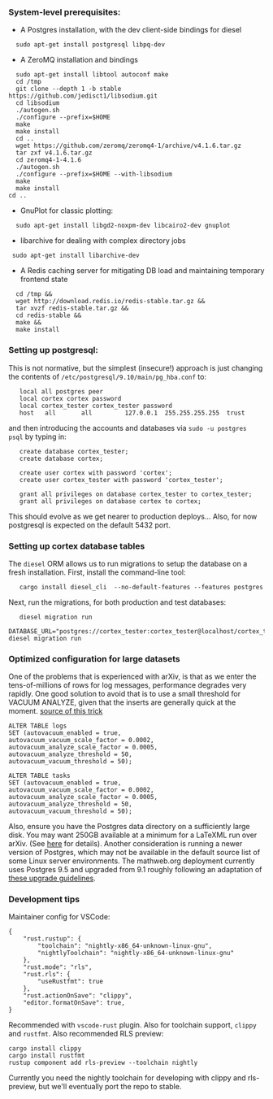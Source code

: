 ### System-level prerequisites:
 * A Postgres installation, with the dev client-side bindings for diesel
```
  sudo apt-get install postgresql libpq-dev
```
 * A ZeroMQ installation and bindings
```
  sudo apt-get install libtool autoconf make
  cd /tmp
  git clone --depth 1 -b stable https://github.com/jedisct1/libsodium.git
  cd libsodium
  ./autogen.sh
  ./configure --prefix=$HOME
  make
  make install
  cd ..
  wget https://github.com/zeromq/zeromq4-1/archive/v4.1.6.tar.gz
  tar zxf v4.1.6.tar.gz
  cd zeromq4-1-4.1.6
  ./autogen.sh
  ./configure --prefix=$HOME --with-libsodium
  make
  make install
cd ..
```

 * GnuPlot for classic plotting:
```
  sudo apt-get install libgd2-noxpm-dev libcairo2-dev gnuplot
```

* libarchive for dealing with complex directory jobs
```
 sudo apt-get install libarchive-dev
```

* A Redis caching server for mitigating DB load and maintaining temporary frontend state
```
  cd /tmp &&
  wget http://download.redis.io/redis-stable.tar.gz &&
  tar xvzf redis-stable.tar.gz &&
  cd redis-stable &&
  make &&
  make install
```

### Setting up postgresql:
 This is not normative, but the simplest (insecure!) approach is just changing the contents of `/etc/postgresql/9.10/main/pg_hba.conf` to:
 ```
    local all postgres peer
    local cortex cortex password
    local cortex_tester cortex_tester password
    host   all       all         127.0.0.1  255.255.255.255  trust
 ```

 and then introducing the accounts and databases via `sudo -u postgres psql` by typing in:
 ```
    create database cortex_tester;
    create database cortex;

    create user cortex with password 'cortex';
    create user cortex_tester with password 'cortex_tester';

    grant all privileges on database cortex_tester to cortex_tester;
    grant all privileges on database cortex to cortex;
 ```

 This should evolve as we get nearer to production deploys... Also, for now postgresql is expected on the default 5432 port.
 
### Setting up cortex database tables
 The `diesel` ORM allows us to run migrations to setup the database on a fresh installation. First, install the command-line tool:

```
   cargo install diesel_cli  --no-default-features --features postgres
```

Next, run the migrations, for both production and test databases:
```
   diesel migration run
   DATABASE_URL="postgres://cortex_tester:cortex_tester@localhost/cortex_tester" diesel migration run
```

### Optimized configuration for large datasets
 One of the problems that is experienced with arXiv, is that as we enter the tens-of-millions of rows for log messages, performance degrades very rapidly. One good solution to avoid that is to use a small threshold for VACUUM ANALYZE, given that the inserts are generally quick at the moment. [source of this trick](https://lob.com/blog/supercharge-your-postgresql-performance/) 
 ```
ALTER TABLE logs  
SET (autovacuum_enabled = true,
autovacuum_vacuum_scale_factor = 0.0002,
autovacuum_analyze_scale_factor = 0.0005,
autovacuum_analyze_threshold = 50,
autovacuum_vacuum_threshold = 50);

ALTER TABLE tasks  
SET (autovacuum_enabled = true,
autovacuum_vacuum_scale_factor = 0.0002,
autovacuum_analyze_scale_factor = 0.0005,
autovacuum_analyze_threshold = 50,
autovacuum_vacuum_threshold = 50);
```

Also, ensure you have the Postgres data directory on a sufficiently large disk. You may want 250GB available at a minimum for a LaTeXML run over arXiv. (See [here](https://github.com/dginev/CorTeX/issues/10) for details). Another consideration is running a newer version of Postgres, which may not be available in the default source list of some Linux server environments. The mathweb.org deployment currently uses Postgres 9.5 and upgraded from 9.1 roughly following an adaptation of [these upgrade guidelines](https://gist.github.com/tamoyal/2ea1fcdf99c819b4e07d).

### Development tips

Maintainer config for VSCode:
```
{
    "rust.rustup": {
        "toolchain": "nightly-x86_64-unknown-linux-gnu",
        "nightlyToolchain": "nightly-x86_64-unknown-linux-gnu"
    },
    "rust.mode": "rls",
    "rust.rls": {
        "useRustfmt": true
    },
    "rust.actionOnSave": "clippy",
    "editor.formatOnSave": true,
}
```

Recommended with `vscode-rust` plugin. Also for toolchain support, `clippy` and `rustfmt`. Also recommended RLS preview:
```
cargo install clippy
cargo install rustfmt
rustup component add rls-preview --toolchain nightly
```

Currently you need the nightly toolchain for developing with clippy and rls-preview, but we'll eventually port the repo to stable.
